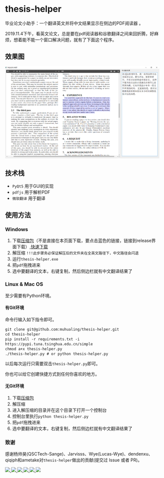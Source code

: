 # thesis-helper
毕业论文小助手：一个翻译英文并将中文结果显示在侧边的PDF阅读器 。

2019.11.4下午，看英文论文，总是要在pdf阅读器和谷歌翻译之间来回折腾，好麻烦，想着能不能一个窗口解决问题，就有了下面这个程序。

## 效果图

![效果图](sample/sample.png)

## 技术栈

+ `PyQt5` 用于GUI的实现
+ `pdfjs` 用于解析PDF
+ `微软翻译` 用于翻译

## 使用方法

### Windows

1. 下载[压缩包](https://github.com/do-something-for-fun/thesis-helper/releases/download/v2.0/thesis-helper-windows.zip)（不是直接在本页面下载，要点击蓝色的链接，链接到release界面下载）,[快速下载](https://pan.zju.edu.cn/share/0b37c871d88ac3bd6841c26153)
2. 解压缩
 `!!!此步骤务必保证解压后的文件夹在全英文路径下，中文路径会闪退`
3. 运行`thesis-helper.exe`
4. 把`pdf`拖拽进来
5. 选中要翻译的文本，右键复制，然后侧边栏就有中文翻译结果了

### Linux & Mac OS

至少需要有Python环境。

#### 有Git环境

命令行输入如下指令即可。

```shell
git clone git@github.com:muhualing/thesis-helper.git
cd thesis-helper
pip install -r requirements.txt -i https://pypi.tuna.tsinghua.edu.cn/simple
chmod a+x thesis-helper.py
./thesis-helper.py # or python thesis-helper.py
```

以后每次运行只需要双击`thesis-helper.py`即可。

你也可以给它创建快捷方式到任何你喜欢的地方。

#### 无Git环境

1. 下载[压缩包](https://github.com/QSCTech-Sange/thesis-helper/archive/master.zip)
2. 解压缩
3. 进入解压缩的目录并在这个目录下打开一个控制台
4. 控制台里执行`python thesis-helper.py`
5. 把`pdf`拖拽进来
6. 选中要翻译的文本，右键复制，然后侧边栏就有中文翻译结果了

### 致谢
感谢杨帅昊(QSCTech-Sange)、Jarvisss、Wye(Lucas-Wye)、dendenxu、qiqiph和ametake对`thesis-helper`做出的贡献(提交过 Issue 或者 PR)。

<a href="https://github.com/QSCTech-Sange">
    <img src="https://avatars1.githubusercontent.com/u/33112139?s=460&amp;v=4" width="50px">
</a> 
<a href="https://github.com/Jarvisss">
    <img src="https://avatars2.githubusercontent.com/u/16323003?s=400&v=4" width="50px">
</a> 
<a href="https://github.com/Lucas-Wye">
    <img src="https://avatars0.githubusercontent.com/u/30680577?s=400&v=4" width="50px">
</a> 
<a href="https://github.com/dendenxu">
    <img src="https://avatars0.githubusercontent.com/u/43734697?s=400&v=4" width="50px">
</a> 
<a href="https://github.com/qiqiph">
    <img src="https://avatars1.githubusercontent.com/u/37620794?s=400&v=4" width="50px">
</a> 
<a href="https://github.com/ametake">
    <img src="https://avatars2.githubusercontent.com/u/22291194?s=400&v=4" width="50px">
</a> 
